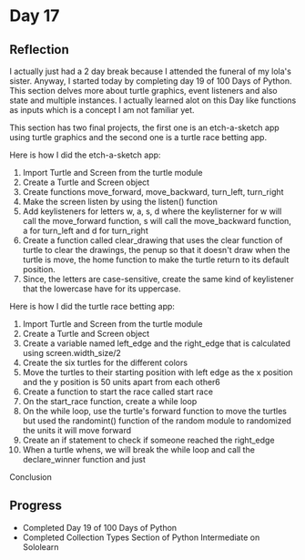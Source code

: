 # Day 17
## Reflection
  I actually just had a 2 day break because I attended the funeral of my lola's sister. Anyway, I started today by completing day 19 of 100 Days of Python. This section delves more about turtle graphics, event listeners and also state and multiple instances. I actually learned alot on this Day like functions as inputs which is a concept I am not familiar yet.

  This section has two final projects, the first one is an etch-a-sketch app using turtle graphics and the second one is a turtle race betting app.

  Here is how I did the etch-a-sketch app:
  1. Import Turtle and Screen from the turtle module
  2. Create a Turtle and Screen object
  3. Create functions move_forward, move_backward, turn_left, turn_right
  4. Make the screen listen by using the listen() function
  5. Add keylisteners for letters w, a, s, d where the keylisterner for w will call the move_forward function, s will call the move_backward function, a for turn_left and d for turn_right
  6. Create a function called clear_drawing that uses the clear function of turtle to clear the drawings, the penup so that it doesn't draw when the turtle is move, the home function to make the turtle return to its default position.
  7. Since, the letters are case-sensitive, create the same kind of keylistener that the lowercase have for its uppercase.
  
  Here is how I did the turtle race betting app:
  1. Import Turtle and Screen from the turtle module
  2. Create a Turtle and Screen object
  3. Create a variable named left_edge and the right_edge that is calculated using screen.width_size/2
  4. Create the six turtles for the different colors
  5. Move the turtles to their starting position with left edge as the x position and the y position is 50 units apart from each other6
  6. Create a function to start the race called start race
  7. On the start_race function, create a while loop
  8. On the while loop, use the turtle's forward function to move the turtles but used the randomint() function of the random module to randomized the units it will move forward
  9. Create an if statement to check if someone reached the right_edge
  10. When a turtle whens, we will break the while loop and call the declare_winner function and just 


  Conclusion


## Progress
 - Completed Day 19 of 100 Days of Python
 - Completed Collection Types Section of Python Intermediate on Sololearn
